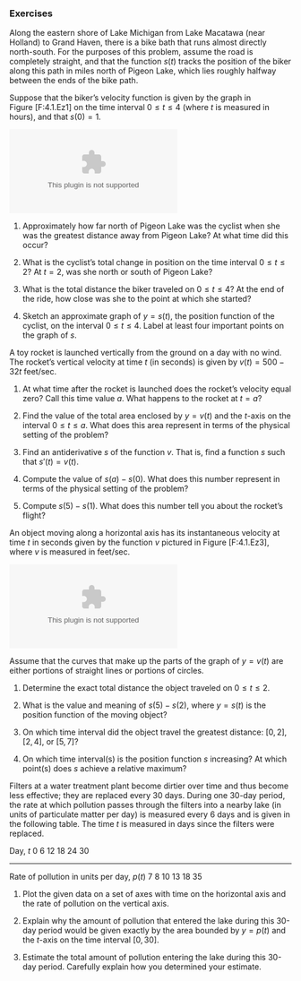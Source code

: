### Exercises

Along the eastern shore of Lake Michigan from Lake Macatawa (near
Holland) to Grand Haven, there is a bike bath that runs almost directly
north-south. For the purposes of this problem, assume the road is
completely straight, and that the function $s(t)$ tracks the position of
the biker along this path in miles north of Pigeon Lake, which lies
roughly halfway between the ends of the bike path.

Suppose that the biker’s velocity function is given by the graph in
Figure \[F:4.1.Ez1\] on the time interval $0 \le t \le 4$ (where $t$ is
measured in hours), and that $s(0) = 1$.

![The graph of the biker’s velocity, $y = v(t)$, at left. At right, axes
to plot an approximate sketch of $y = s(t)$.<span
data-label="F:4.1.Ez1"></span>](figures/4_1_Ez1.eps)

1.  Approximately how far north of Pigeon Lake was the cyclist when she
    was the greatest distance away from Pigeon Lake? At what time did
    this occur?

2.  What is the cyclist’s total change in position on the time interval
    $0 \le t \le 2$? At $t = 2$, was she north or south of Pigeon Lake?

3.  What is the total distance the biker traveled on $0 \le t \le 4$? At
    the end of the ride, how close was she to the point at which she
    started?

4.  Sketch an approximate graph of $y = s(t)$, the position function of
    the cyclist, on the interval $0 \le t \le 4$. Label at least four
    important points on the graph of $s$.

A toy rocket is launched vertically from the ground on a day with no
wind. The rocket’s vertical velocity at time $t$ (in seconds) is given
by $v(t)= 500-32t$ feet/sec.

1.  At what time after the rocket is launched does the rocket’s velocity
    equal zero? Call this time value $a$. What happens to the rocket at
    $t = a$?

2.  Find the value of the total area enclosed by $y = v(t)$ and the
    $t$-axis on the interval $0 \le t \le a$. What does this area
    represent in terms of the physical setting of the problem?

3.  Find an antiderivative $s$ of the function $v$. That is, find a
    function $s$ such that $s'(t) = v(t)$.

4.  Compute the value of $s(a) - s(0)$. What does this number represent
    in terms of the physical setting of the problem?

5.  Compute $s(5) - s(1)$. What does this number tell you about the
    rocket’s flight?

An object moving along a horizontal axis has its instantaneous velocity
at time $t$ in seconds given by the function $v$ pictured in
Figure \[F:4.1.Ez3\], where $v$ is measured in feet/sec.

![The graph of $y = v(t)$, the velocity function of a moving
object.<span data-label="F:4.1.Ez3"></span>](figures/4_1_Ez3.eps)

Assume that the curves that make up the parts of the graph of $y=v(t)$
are either portions of straight lines or portions of circles.

1.  Determine the exact total distance the object traveled on
    $0 \le t \le 2$.

2.  What is the value and meaning of $s(5) - s(2)$, where $y = s(t)$ is
    the position function of the moving object?

3.  On which time interval did the object travel the greatest distance:
    $[0,2]$, $[2,4]$, or $[5,7]$?

4.  On which time interval(s) is the position function $s$ increasing?
    At which point(s) does $s$ achieve a relative maximum?

Filters at a water treatment plant become dirtier over time and thus
become less effective; they are replaced every 30 days. During one
30-day period, the rate at which pollution passes through the filters
into a nearby lake (in units of particulate matter per day) is measured
every 6 days and is given in the following table. The time $t$ is
measured in days since the filters were replaced.

  Day, $t$                                      0   6   12   18   24   30
  -------------------------------------------- --- --- ---- ---- ---- ----
  Rate of pollution in units per day, $p(t)$    7   8   10   13   18   35

1.  Plot the given data on a set of axes with time on the horizontal
    axis and the rate of pollution on the vertical axis.

2.  Explain why the amount of pollution that entered the lake during
    this 30-day period would be given exactly by the area bounded by
    $y = p(t)$ and the $t$-axis on the time interval $[0,30]$.

3.  Estimate the total amount of pollution entering the lake during this
    30-day period. Carefully explain how you determined your estimate.